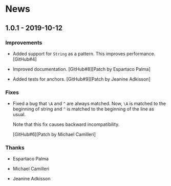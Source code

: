 # News

## 1.0.1 - 2019-10-12

### Improvements

  * Added support for `String` as a pattern. This improves performance.
    [GitHub#4]

  * Improved documentation.
    [GitHub#8][Patch by Espartaco Palma]

  * Added tests for anchors.
    [GitHub#9][Patch by Jeanine Adkisson]

### Fixes

  * Fixed a bug that `\A` and `^` are always matched. Now, `\A` is
    matched to the beginning of string and `^` is matched to the
    beginning of the line as usual.

    Note that this fix causes backward incompatibility.

    [GitHub#6][Patch by Michael Camilleri]

### Thanks

  * Espartaco Palma

  * Michael Camilleri

  * Jeanine Adkisson
